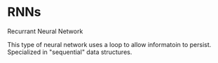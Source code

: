 # RNNs

Recurrant Neural Network

This type of neural network uses a loop to allow informatoin to persist. Specialized in "sequential" data structures.

